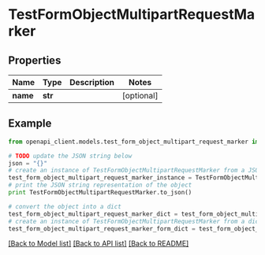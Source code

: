 # TestFormObjectMultipartRequestMarker


## Properties
Name | Type | Description | Notes
------------ | ------------- | ------------- | -------------
**name** | **str** |  | [optional] 

## Example

```python
from openapi_client.models.test_form_object_multipart_request_marker import TestFormObjectMultipartRequestMarker

# TODO update the JSON string below
json = "{}"
# create an instance of TestFormObjectMultipartRequestMarker from a JSON string
test_form_object_multipart_request_marker_instance = TestFormObjectMultipartRequestMarker.from_json(json)
# print the JSON string representation of the object
print TestFormObjectMultipartRequestMarker.to_json()

# convert the object into a dict
test_form_object_multipart_request_marker_dict = test_form_object_multipart_request_marker_instance.to_dict()
# create an instance of TestFormObjectMultipartRequestMarker from a dict
test_form_object_multipart_request_marker_form_dict = test_form_object_multipart_request_marker.from_dict(test_form_object_multipart_request_marker_dict)
```
[[Back to Model list]](../README.md#documentation-for-models) [[Back to API list]](../README.md#documentation-for-api-endpoints) [[Back to README]](../README.md)



